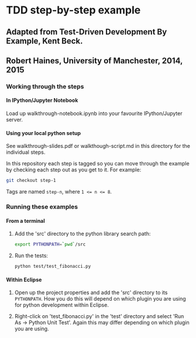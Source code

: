 # TDD step-by-step example

## Adapted from Test-Driven Development By Example, Kent Beck.

## Robert Haines, University of Manchester, 2014, 2015

### Working through the steps
#### In IPython/Jupyter Notebook

Load up walkthrough-notebook.ipynb into your favourite IPython/Jupyter server.

#### Using your local python setup

See walkthrough-slides.pdf or walkthough-script.md in this directory for the
individual steps.

In this repository each step is tagged so you can move through the example by
checking each step out as you get to it. For example:

```sh
git checkout step-1
```

Tags are named `step-n`, where `1 <= n <= 8`.

### Running these examples
#### From a terminal

1.  Add the 'src' directory to the python library search path:
    ```sh
    export PYTHONPATH=`pwd`/src
    ```

1.  Run the tests:
    ```sh
    python test/test_fibonacci.py
    ```

#### Within Eclipse

1.  Open up the project properties and add the 'src' directory to its
    `PYTHONPATH`. How you do this will depend on which plugin you are using
    for python development within Eclipse.

1.  Right-click on 'test_fibonacci.py' in the 'test' directory and select
    'Run As -> Python Unit Test'. Again this may differ depending on which
    plugin you are using.
